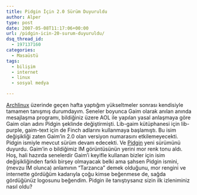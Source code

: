 ```yaml
---
title: Pidgin İçin 2.0 Sürüm Duyuruldu
author: Alper
type: post
date: 2007-05-08T11:17:06+00:00
url: /pidgin-icin-20-surum-duyuruldu/
dsq_thread_id:
  - 197137160
categories:
  - Masaüstü
tags:
  - bilişim
  - internet
  - linux
  - sosyal medya

---
```

[Archlinux][1] üzerinde geçen hafta yaptığım yükseltmeler sonrası kendisiyle tamamen tanışmış durumdayım. Seneler boyunca Gaim olarak anılan anında mesajlaşma programı, bildiğiniz üzere AOL ile yapılan yasal anlaşmaya göre Gaim olan adını Pidgin şeklinde değiştirmişti. Lib-gaim kütüphanesi için lib-purple, gaim-text için de Finch adlarını kullanmaya başlamıştı. Bu isim değişikliği zaten Gaim&#8217;in 2.0 olan versiyon numarasını etkilemeyecekti. Pidgin ismiyle mevcut sürüm devam edecekti. Ve [Pidgin][2] yeni sürümünü duyurdu. Gaim&#8217;in o bildiğimiz IM görüntüsünün yerini mor renk tonu aldı. Hoş, hali hazırda senelerdir Gaim&#8217;i keyifle kullanan bizler için isim değişikliğinden farklı birşey olmayacak belki ama şahsen Pidgin ismini, (mevzu IM olunca) anlamının &#8220;Tarzanca&#8221; demek olduğunu, mor rengini ve internette gördüğüm kadarıyla çoğu kimse beğenmese de, sağda gördüğünüz logosunu beğendim. Pidgin ile tanıştıysanız sizin ilk izleniminiz nasıl oldu?

 [1]: http://www.archlinux.org
 [2]: http://pidgin.im/